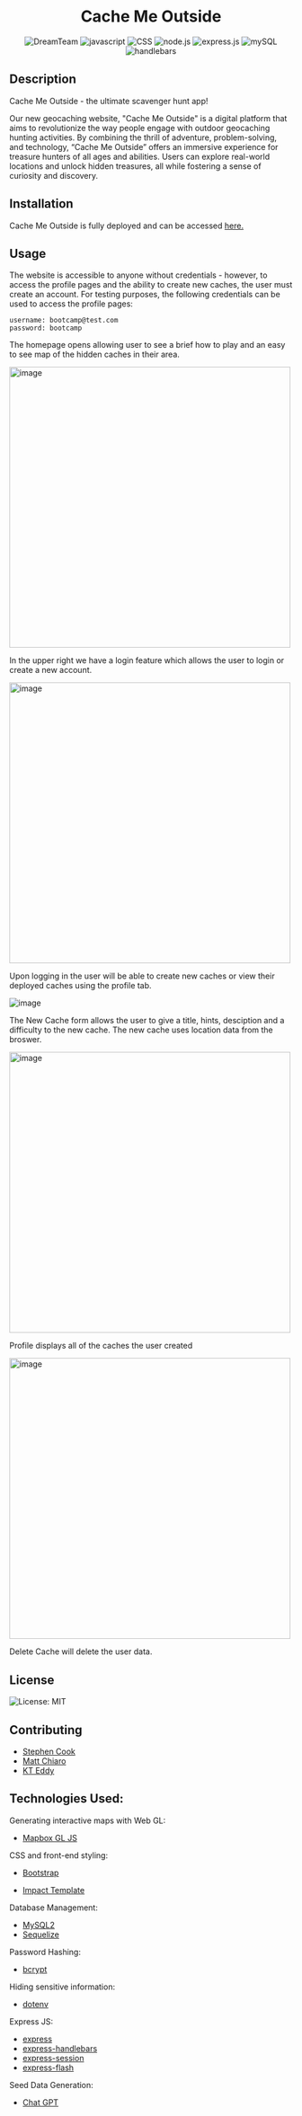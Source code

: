 <div align='center'>

 # Cache Me Outside

![DreamTeam](https://img.shields.io/badge/dreamteam-generated-blue)
![javascript](https://img.shields.io/badge/javascript-yellow)
![CSS](https://img.shields.io/badge/CSS-orange)
![node.js](https://img.shields.io/badge/node.js-green)
![express.js](https://img.shields.io/badge/express.js-red)
![mySQL](https://img.shields.io/badge/mySQL-blue)
![handlebars](https://img.shields.io/badge/handlebars-orange)

</div>


  ## Description

  
 Cache Me Outside - the ultimate scavenger hunt app!

 Our new geocaching website, "Cache Me Outside" is a digital platform that aims to revolutionize the way people engage with outdoor geocaching hunting activities. By combining the thrill of adventure, problem-solving, and technology, “Cache Me Outside” offers an immersive experience for treasure hunters of all ages and abilities. Users can explore real-world locations and unlock hidden treasures, all while fostering a sense of curiosity and discovery.
  
  ## Installation

  Cache Me Outside is fully deployed and can be accessed [here.](https://cache-me-outside-aaacc989ab5f.herokuapp.com/)

  ## Usage

  The website is accessible to anyone without credentials - however, to access the profile pages and the ability to create new caches, the user must create an account. For testing purposes, the following credentials can be used to access the profile pages:

  ```
  username: bootcamp@test.com
  password: bootcamp
  ```

  The homepage opens allowing user to see a brief how to play and an easy to see map of the hidden caches in their area.
  
  <img width="500" alt="image" src="https://github.com/StephenCodesStuff/Cache-Me-Outside/assets/122505441/1809d588-fa5c-4b59-bb69-4ba1f88701e3">

  In the upper right we have a login feature which allows the user to login or create a new account. 

  <img width="500" alt="image" src="https://github.com/StephenCodesStuff/Cache-Me-Outside/assets/122505441/d54b0dbf-bf53-4eb3-8acb-91a5830aff8f">

  Upon logging in the user will be able to create new caches or view their deployed caches using the profile tab.

  ![image](https://github.com/StephenCodesStuff/Cache-Me-Outside/assets/122505441/76301612-b6cf-4c2f-9e05-4893e3da361c)

  The New Cache form allows the user to give a title, hints, desciption and a difficulty to the new cache. The new cache uses location data from the broswer. 
  
  <img width="500" alt="image" src="https://github.com/StephenCodesStuff/Cache-Me-Outside/assets/122505441/1f57aa1b-f36f-4baf-9299-ae5d58175409">

  Profile displays all of the caches the user created
  
  <img width="500" alt="image" src="https://github.com/StephenCodesStuff/Cache-Me-Outside/assets/122505441/bc298749-b072-4a94-89f9-eada2d7d8083">

  Delete Cache will delete the user data.

  
  ## License
  ![License: MIT](https://img.shields.io/badge/License-MIT-yellow.svg)

  ## Contributing

- [Stephen Cook](github.com/stephencodesstuff)
- [Matt Chiaro](github.com/mattchiaro)
- [KT Eddy](github.com/kumhi0)


## Technologies Used:

Generating interactive maps with Web GL:  
  * [Mapbox GL JS](https://www.mapbox.com/mapbox-gljs)

CSS and front-end styling:
  * [Bootstrap](https://getbootstrap.com/)
  - [Impact Template](https://bootstrapmade.com/impact-bootstrap-business-website-template/)

Database Management:
  * [MySQL2](https://www.npmjs.com/package/mysql2)
  * [Sequelize](https://www.npmjs.com/package/sequelize)

Password Hashing:
* [bcrypt](https://www.npmjs.com/package/bcrypt)

Hiding sensitive information:
* [dotenv](https://www.npmjs.com/package/dotenv)

Express JS:
  * [express](https://www.npmjs.com/package/express)
  * [express-handlebars](https://www.npmjs.com/package/express-handlebars)
  * [express-session](https://www.npmjs.com/package/express-session)
  * [express-flash](https://www.npmjs.com/package/express-flash)

Seed Data Generation: 
* [Chat GPT](https://chat.openai.com/)


